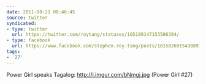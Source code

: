 ```yaml
---
date: 2011-08-21 08:46:45
source: twitter
syndicated:
- type: twitter
  url: https://twitter.com/roytang/statuses/105199147153506304/
- type: facebook
  url: https://www.facebook.com/stephen.roy.tang/posts/10150269154388912
tags:
- '27'
---
```


Power Girl speaks Tagalog: http://i.imgur.com/bNmgj.jpg (Power Girl #27)
